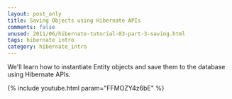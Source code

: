 ```yaml
---           
layout: post_only
title: Saving Objects using Hibernate APIs
comments: false
unused: 2011/06/hibernate-tutorial-03-part-3-saving.html
tags: hibernate intro
category: hibernate_intro
---
```


We'll learn how to instantiate Entity objects and save them to the database using Hibernate APIs.

{% include youtube.html param="FFMOZY4z6bE" %}